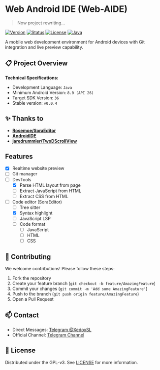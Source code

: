 # Web Android IDE (Web-AIDE)

> Now project rewriting...

[![Version](https://img.shields.io/badge/Version-v0.0.5-blue)](https://github.com/XedoxDev/Web-Android-IDE/releases)
[![Status](https://img.shields.io/badge/Status-Alpha_Testing-orange)](https://github.com/XedoxDev/Web-Android-IDE/wiki/Development-Roadmap)
[![License](https://img.shields.io/github/license/XedoxDev/Web-AIDE)](LICENSE)
[![Java](https://img.shields.io/badge/Java-100%25-blue)](https://java.com)

A mobile web development environment for Android devices with Git integration and live preview
capability.

## 📋 Project Overview

**Technical Specifications:**

- Development Language: `Java`
- Minimum Android Version: `8.0 (API 26)`
- Target SDK Version: `36`
- Stable version: `v0.0.4`

## ✨ Thanks to

- [**Rosemoe/SoraEditor**](https://github.com/Rosemoe/sora-editor)
- [**AndroidIDE**](https://github.com/AndroidIDEOfficial/AndroidIDE)
- [**jaredrummler/TwoDScrollView**](https://github.com/jaredrummler/TwoDScrollView.git)

## Features

- [x] Realtime website preview
- [ ] Git manager
- [ ] DevTools
    - [x] Parse HTML layout from page
    - [ ] Extract JavaScript from HTML
    - [ ] Extract CSS from HTML
- [ ] Code editor (SoraEditor)
    - [ ] Tree sitter
    - [x] Syntax highlight
    - [ ] JavaScript LSP
    - [ ] Code format
        - [ ] JavaScript
        - [ ] HTML
        - [ ] CSS

## 🤝 Contributing

We welcome contributions! Please follow these steps:

1. Fork the repository
2. Create your feature branch (`git checkout -b feature/AmazingFeature`)
3. Commit your changes (`git commit -m 'Add some AmazingFeature'`)
4. Push to the branch (`git push origin feature/AmazingFeature`)
5. Open a Pull Request

## 📫 Contact

- Direct Messages: [Telegram @XedoxSL](https://t.me/XedoxSL)
- Official Channel: [Telegram Channel](https://t.me/xedox_studio)

## 📜 License

Distributed under the GPL-v3. See [LICENSE](LICENSE) for more information.
